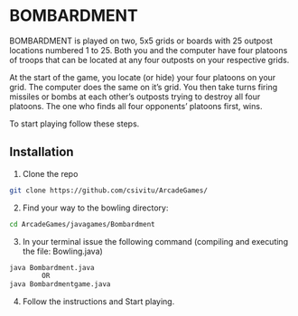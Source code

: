  # BOMBARDMENT

BOMBARDMENT is played on two, 5x5 grids or boards with 25 outpost locations numbered 1 to 25. Both you and the computer have four platoons of troops that can be located at any four outposts on your respective grids.

At the start of the game, you locate (or hide) your four platoons on your grid. The computer does the same on it’s grid. You then take turns firing missiles or bombs at each other’s outposts trying to destroy all four platoons. The one who finds all four opponents’ platoons first, wins.

To start playing follow these steps.

## Installation

1. Clone the repo
```sh
git clone https://github.com/csivitu/ArcadeGames/
```

2. Find your way to the bowling directory:
```sh
cd ArcadeGames/javagames/Bombardment
```
3. In your terminal issue the following command (compiling and executing the file: Bowling.java)
```sh
java Bombardment.java
        OR
java Bombardmentgame.java
```
4. Follow the instructions and Start playing.
